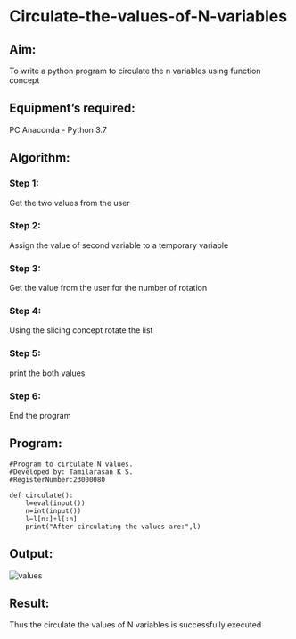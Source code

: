 # Circulate-the-values-of-N-variables
## Aim:
To write a python program to circulate the n variables using function concept
## Equipment’s required:
PC
Anaconda - Python 3.7
## Algorithm: 
### Step 1:
Get the two values from the user
### Step 2: 
Assign the value of second variable to a temporary variable
### Step 3: 
Get the value from the user for the number of rotation
### Step 4: 
Using the slicing concept rotate the list
### Step 5: 
print the both values
### Step 6: 
End the program
## Program:
```
#Program to circulate N values.
#Developed by: Tamilarasan K S.
#RegisterNumber:23000080

def circulate():
    l=eval(input())
    n=int(input())
    l=l[n:]+l[:n]
    print("After circulating the values are:",l)
```

## Output:
![values](https://github.com/KSTamilarasan17/Circulate-the-values-of-N-variables/assets/138849236/5d2d9c42-2bb7-4391-b402-c4853ecdf8cb)


## Result:
Thus the circulate the values of N variables is successfully executed
